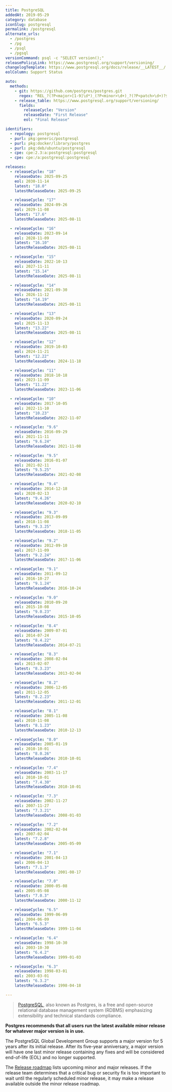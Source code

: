 ```yaml
---
title: PostgreSQL
addedAt: 2019-05-29
category: database
iconSlug: postgresql
permalink: /postgresql
alternate_urls:
  - /postgres
  - /pg
  - /psql
  - /pgsql
versionCommand: psql -c "SELECT version();"
releasePolicyLink: https://www.postgresql.org/support/versioning/
changelogTemplate: https://www.postgresql.org/docs/release/__LATEST__/
eolColumn: Support Status

auto:
  methods:
    - git: https://github.com/postgres/postgres.git
      regex: ^REL_?(?P<major>[1-9]\d*)_(?P<minor>\d+)_?(?P<patch>\d+)?$
    - release_table: https://www.postgresql.org/support/versioning/
      fields:
        releaseCycle: "Version"
        releaseDate: "First Release"
        eol: "Final Release"

identifiers:
  - repology: postgresql
  - purl: pkg:generic/postgresql
  - purl: pkg:docker/library/postgres
  - purl: pkg:deb/ubuntu/postgresql
  - cpe: cpe:2.3:a:postgresql:postgresql
  - cpe: cpe:/a:postgresql:postgresql

releases:
  - releaseCycle: "18"
    releaseDate: 2025-09-25
    eol: 2030-11-14
    latest: "18.0"
    latestReleaseDate: 2025-09-25

  - releaseCycle: "17"
    releaseDate: 2024-09-26
    eol: 2029-11-08
    latest: "17.6"
    latestReleaseDate: 2025-08-11

  - releaseCycle: "16"
    releaseDate: 2023-09-14
    eol: 2028-11-09
    latest: "16.10"
    latestReleaseDate: 2025-08-11

  - releaseCycle: "15"
    releaseDate: 2022-10-13
    eol: 2027-11-11
    latest: "15.14"
    latestReleaseDate: 2025-08-11

  - releaseCycle: "14"
    releaseDate: 2021-09-30
    eol: 2026-11-12
    latest: "14.19"
    latestReleaseDate: 2025-08-11

  - releaseCycle: "13"
    releaseDate: 2020-09-24
    eol: 2025-11-13
    latest: "13.22"
    latestReleaseDate: 2025-08-11

  - releaseCycle: "12"
    releaseDate: 2019-10-03
    eol: 2024-11-21
    latest: "12.22"
    latestReleaseDate: 2024-11-18

  - releaseCycle: "11"
    releaseDate: 2018-10-18
    eol: 2023-11-09
    latest: "11.22"
    latestReleaseDate: 2023-11-06

  - releaseCycle: "10"
    releaseDate: 2017-10-05
    eol: 2022-11-10
    latest: "10.23"
    latestReleaseDate: 2022-11-07

  - releaseCycle: "9.6"
    releaseDate: 2016-09-29
    eol: 2021-11-11
    latest: "9.6.24"
    latestReleaseDate: 2021-11-08

  - releaseCycle: "9.5"
    releaseDate: 2016-01-07
    eol: 2021-02-11
    latest: "9.5.25"
    latestReleaseDate: 2021-02-08

  - releaseCycle: "9.4"
    releaseDate: 2014-12-18
    eol: 2020-02-13
    latest: "9.4.26"
    latestReleaseDate: 2020-02-10

  - releaseCycle: "9.3"
    releaseDate: 2013-09-09
    eol: 2018-11-08
    latest: "9.3.25"
    latestReleaseDate: 2018-11-05

  - releaseCycle: "9.2"
    releaseDate: 2012-09-10
    eol: 2017-11-09
    latest: "9.2.24"
    latestReleaseDate: 2017-11-06

  - releaseCycle: "9.1"
    releaseDate: 2011-09-12
    eol: 2016-10-27
    latest: "9.1.24"
    latestReleaseDate: 2016-10-24

  - releaseCycle: "9.0"
    releaseDate: 2010-09-20
    eol: 2015-10-08
    latest: "9.0.23"
    latestReleaseDate: 2015-10-05

  - releaseCycle: "8.4"
    releaseDate: 2009-07-01
    eol: 2014-07-24
    latest: "8.4.22"
    latestReleaseDate: 2014-07-21

  - releaseCycle: "8.3"
    releaseDate: 2008-02-04
    eol: 2013-02-07
    latest: "8.3.23"
    latestReleaseDate: 2013-02-04

  - releaseCycle: "8.2"
    releaseDate: 2006-12-05
    eol: 2011-12-05
    latest: "8.2.23"
    latestReleaseDate: 2011-12-01

  - releaseCycle: "8.1"
    releaseDate: 2005-11-08
    eol: 2010-11-08
    latest: "8.1.23"
    latestReleaseDate: 2010-12-13

  - releaseCycle: "8.0"
    releaseDate: 2005-01-19
    eol: 2010-10-01
    latest: "8.0.26"
    latestReleaseDate: 2010-10-01

  - releaseCycle: "7.4"
    releaseDate: 2003-11-17
    eol: 2010-10-01
    latest: "7.4.30"
    latestReleaseDate: 2010-10-01

  - releaseCycle: "7.3"
    releaseDate: 2002-11-27
    eol: 2007-11-27
    latest: "7.3.21"
    latestReleaseDate: 2008-01-03

  - releaseCycle: "7.2"
    releaseDate: 2002-02-04
    eol: 2007-02-04
    latest: "7.2.8"
    latestReleaseDate: 2005-05-09

  - releaseCycle: "7.1"
    releaseDate: 2001-04-13
    eol: 2006-04-13
    latest: "7.1.3"
    latestReleaseDate: 2001-08-17

  - releaseCycle: "7.0"
    releaseDate: 2000-05-08
    eol: 2005-05-08
    latest: "7.0.3"
    latestReleaseDate: 2000-11-12

  - releaseCycle: "6.5"
    releaseDate: 1999-06-09
    eol: 2004-06-09
    latest: "6.5.3"
    latestReleaseDate: 1999-11-04

  - releaseCycle: "6.4"
    releaseDate: 1998-10-30
    eol: 2003-10-30
    latest: "6.4.2"
    latestReleaseDate: 1999-01-03

  - releaseCycle: "6.3"
    releaseDate: 1998-03-01
    eol: 2003-03-01
    latest: "6.3.2"
    latestReleaseDate: 1998-04-18

---
```


> [PostgreSQL](https://www.postgresql.org/), also known as Postgres, is a free and open-source
> relational database management system (RDBMS) emphasizing extensibility and technical standards
> compliance.

**Postgres recommends that all users run the latest available minor release for whatever major
version is in use.**

The PostgreSQL Global Development Group supports a major version for 5 years after its initial
release. After its five-year anniversary, a major version will have one last minor release
containing any fixes and will be considered end-of-life (EOL) and no longer supported.

The [Release roadmap](https://www.postgresql.org/developer/roadmap/) lists upcoming minor and major
releases. If the release team determines that a critical bug or security fix is too important to
wait until the regularly scheduled minor release, it may make a release available outside the
minor release roadmap.
